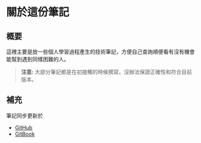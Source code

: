 # 關於這份筆記
## 概要
這裡主要是放一些個人學習過程產生的技術筆記，方便自己查詢順便看有沒有機會能幫到遇到同樣困難的人。

> **注意:** 大部分筆記都是在初接觸的時候撰寫，沒辦法保證正確性和符合目前版本。

## 補充
筆記同步更新於

- [GitHub](https://github.com/tomato2718)
- [GitBook](https://tomato2718.gitbook.io/tomato2718-de-ji-shu-sui-bi/)